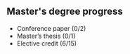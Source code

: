 ## Master's degree progress
- Conference paper (0/2)
- Master’s thesis (0/1)
- Elective credit (6/15)